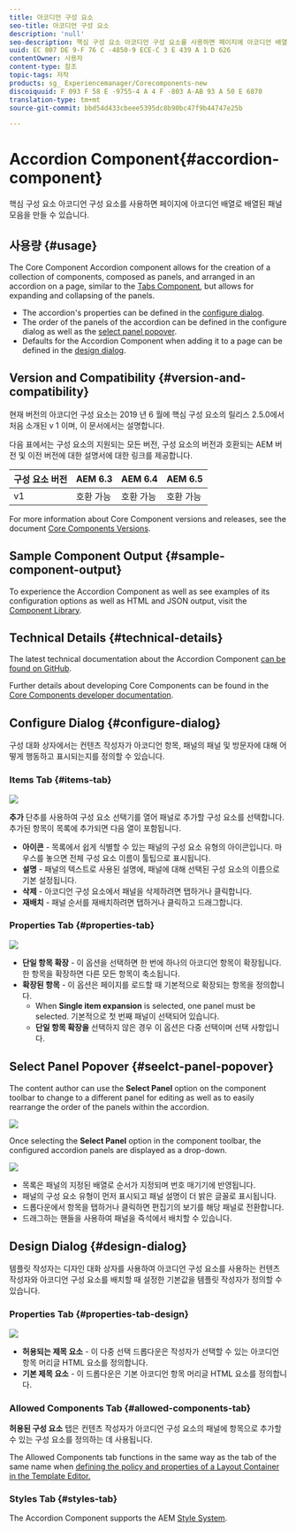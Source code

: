 ```yaml
---
title: 아코디언 구성 요소
seo-title: 아코디언 구성 요소
description: 'null'
seo-description: 핵심 구성 요소 아코디언 구성 요소를 사용하면 페이지에 아코디언 배열로 배열된 패널 모음을 만들 수 있습니다.
uuid: EC 807 DE 9-F 76 C -4850-9 ECE-C 3 E 439 A 1 D 626
contentOwner: 사용자
content-type: 참조
topic-tags: 저작
products: sg_ Experiencemanager/Corecomponents-new
discoiquuid: F 093 F 58 E -9755-4 A 4 F -803 A-AB 93 A 50 E 6870
translation-type: tm+mt
source-git-commit: bbd54d433cbeee5395dc8b90bc47f9b44747e25b

---
```



# Accordion Component{#accordion-component}

핵심 구성 요소 아코디언 구성 요소를 사용하면 페이지에 아코디언 배열로 배열된 패널 모음을 만들 수 있습니다.

## 사용량 {#usage}

The Core Component Accordion component allows for the creation of a collection of components, composed as panels, and arranged in an accordion on a page, similar to the [Tabs Component](tabs.md), but allows for expanding and collapsing of the panels.

* The accordion&#39;s properties can be defined in the [configure dialog](#configure-dialog).
* The order of the panels of the accordion can be defined in the configure dialog as well as the [select panel popover](#select-planel.md).
* Defaults for the Accordion Component when adding it to a page can be defined in the [design dialog](#design-dialog).

## Version and Compatibility {#version-and-compatibility}

현재 버전의 아코디언 구성 요소는 2019 년 6 월에 핵심 구성 요소의 릴리스 2.5.0에서 처음 소개된 v 1 이며, 이 문서에서는 설명합니다.

다음 표에서는 구성 요소의 지원되는 모든 버전, 구성 요소의 버전과 호환되는 AEM 버전 및 이전 버전에 대한 설명서에 대한 링크를 제공합니다.

| 구성 요소 버전 | AEM 6.3 | AEM 6.4 | AEM 6.5 |
|--- |--- |--- |---|
| v1 | 호환 가능 | 호환 가능 | 호환 가능 |

For more information about Core Component versions and releases, see the document [Core Components Versions](versions.md).

## Sample Component Output {#sample-component-output}

To experience the Accordion Component as well as see examples of its configuration options as well as HTML and JSON output, visit the [Component Library](http://opensource.adobe.com/aem-core-wcm-components/library/accordion.html).

## Technical Details {#technical-details}

The latest technical documentation about the Accordion Component [can be found on GitHub](https://github.com/adobe/aem-core-wcm-components/tree/master/content/src/content/jcr_root/apps/core/wcm/components/accordion/v1/accordion).

Further details about developing Core Components can be found in the [Core Components developer documentation](developing.md).

## Configure Dialog {#configure-dialog}

구성 대화 상자에서는 컨텐츠 작성자가 아코디언 항목, 패널의 패널 및 방문자에 대해 어떻게 행동하고 표시되는지를 정의할 수 있습니다.

### Items Tab {#items-tab}

![](assets/screen-shot-2019-06-21-08.26.38.png)

**추가** 단추를 사용하여 구성 요소 선택기를 열어 패널로 추가할 구성 요소를 선택합니다. 추가된 항목이 목록에 추가되면 다음 열이 포함됩니다.

* **아이콘** - 목록에서 쉽게 식별할 수 있는 패널의 구성 요소 유형의 아이콘입니다. 마우스를 놓으면 전체 구성 요소 이름이 툴팁으로 표시됩니다.
* **설명** - 패널의 텍스트로 사용된 설명에, 패널에 대해 선택된 구성 요소의 이름으로 기본 설정됩니다.
* **삭제** - 아코디언 구성 요소에서 패널을 삭제하려면 탭하거나 클릭합니다.
* **재배치** - 패널 순서를 재배치하려면 탭하거나 클릭하고 드래그합니다.

### Properties Tab {#properties-tab}

![](assets/screen-shot-2019-06-21-08.26.53.png)

* **단일 항목 확장** - 이 옵션을 선택하면 한 번에 하나의 아코디언 항목이 확장됩니다. 한 항목을 확장하면 다른 모든 항목이 축소됩니다.
* **확장된 항목** - 이 옵션은 페이지를 로드할 때 기본적으로 확장되는 항목을 정의합니다.
   * When **Single item expansion** is selected, one panel must be selected. 기본적으로 첫 번째 패널이 선택되어 있습니다.
   * **단일 항목 확장을** 선택하지 않은 경우 이 옵션은 다중 선택이며 선택 사항입니다.

## Select Panel Popover {#seelct-panel-popover}

The content author can use the **Select Panel** option on the component toolbar to change to a different panel for editing as well as to easily rearrange the order of the panels within the accordion.

![](assets/screen-shot-2019-06-21-08.49.36.png)

Once selecting the **Select Panel** option in the component toolbar, the configured accordion panels are displayed as a drop-down.

![](assets/screen-shot-2019-06-21-08.52.14.png)

* 목록은 패널의 지정된 배열로 순서가 지정되며 번호 매기기에 반영됩니다.
* 패널의 구성 요소 유형이 먼저 표시되고 패널 설명이 더 밝은 글꼴로 표시됩니다.
* 드롭다운에서 항목을 탭하거나 클릭하면 편집기의 보기를 해당 패널로 전환합니다.
* 드래그하는 핸들을 사용하여 패널을 즉석에서 배치할 수 있습니다.

## Design Dialog {#design-dialog}

템플릿 작성자는 디자인 대화 상자를 사용하여 아코디언 구성 요소를 사용하는 컨텐츠 작성자와 아코디언 구성 요소를 배치할 때 설정한 기본값을 템플릿 작성자가 정의할 수 있습니다.

### Properties Tab {#properties-tab-design}

![](assets/screen-shot-2019-06-21-08.58.11.png)

* **허용되는 제목 요소** - 이 다중 선택 드롭다운은 작성자가 선택할 수 있는 아코디언 항목 머리글 HTML 요소를 정의합니다.
* **기본 제목 요소** - 이 드롭다운은 기본 아코디언 항목 머리글 HTML 요소를 정의합니다.

### Allowed Components Tab {#allowed-components-tab}

**허용된 구성 요소** 탭은 컨텐츠 작성자가 아코디언 구성 요소의 패널에 항목으로 추가할 수 있는 구성 요소를 정의하는 데 사용됩니다.

The Allowed Components tab functions in the same way as the tab of the same name when [defining the policy and properties of a Layout Container in the Template Editor.](https://helpx.adobe.com/experience-manager/6-5/sites/authoring/using/templates.html)

### Styles Tab {#styles-tab}

The Accordion Component supports the AEM [Style System](authoring.md#component-styling).
